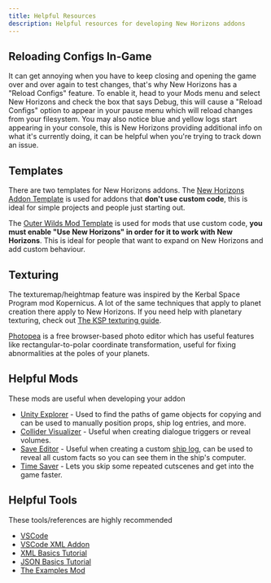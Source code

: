 ```yaml
---
title: Helpful Resources
description: Helpful resources for developing New Horizons addons
---
```


## Reloading Configs In-Game

It can get annoying when you have to keep closing and opening the game over and over again to test changes, that's why New Horizons has a "Reload Configs" feature.
To enable it, head to your Mods menu and select New Horizons and check the box that says Debug, this will cause a "Reload Configs" option to appear in your pause menu which will reload changes from your filesystem.
You may also notice blue and yellow logs start appearing in your console, this is New Horizons providing additional info on what it's currently doing, it can be helpful when you're trying to track down an issue.

## Templates

There are two templates for New Horizons addons.
The [New Horizons Addon Template](https://github.com/xen-42/ow-new-horizons-config-template) is used for addons that **don't use custom code**,
this is ideal for simple projects and people just starting out.

The [Outer Wilds Mod Template](https://github.com/ow-mods/ow-mod-template) is used for mods that use custom code,
**you must enable "Use New Horizons" in order for it to work with New Horizons**.
This is ideal for people that want to expand on New Horizons and add custom behaviour.

## Texturing

The texturemap/heightmap feature was inspired by the Kerbal Space Program mod Kopernicus. A lot of the same techniques that apply to
planet creation there apply to New Horizons. If you need help with planetary texturing, check out [The KSP texturing guide](https://forum.kerbalspaceprogram.com/index.php?/topic/165285-planetary-texturing-guide-repository/).

[Photopea](https://www.photopea.com/) is a free browser-based photo editor which has useful features like
rectangular-to-polar coordinate transformation, useful for fixing abnormalities at the poles of your planets.

## Helpful Mods

These mods are useful when developing your addon

-   [Unity Explorer](https://outerwildsmods.com/mods/unityexplorer) - Used to find the paths of game objects for copying and can be used to manually position props, ship log entries, and more.
-   [Collider Visualizer](https://outerwildsmods.com/mods/collidervisualizer) - Useful when creating dialogue triggers or reveal volumes.
-   [Save Editor](https://outerwildsmods.com/mods/saveeditor) - Useful when creating a custom [ship log](/ship-log), can be used to reveal all custom facts so you can see them in the ship's computer.
-   [Time Saver](https://outerwildsmods.com/mods/timesaver/) - Lets you skip some repeated cutscenes and get into the game faster.

## Helpful Tools

These tools/references are highly recommended

-   [VSCode](https://code.visualstudio.com/)
-   [VSCode XML Addon](https://marketplace.visualstudio.com/items?itemName=redhat.vscode-xml)
-   [XML Basics Tutorial](https://www.w3schools.com/xml/xml_whatis.asp)
-   [JSON Basics Tutorial](https://www.tutorialspoint.com/json/index.htm)
-   [The Examples Mod](https://github.com/xen-42/ow-new-horizons-examples)
